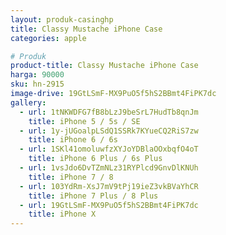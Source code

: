 ```yaml
---
layout: produk-casinghp
title: Classy Mustache iPhone Case
categories: apple

# Produk
product-title: Classy Mustache iPhone Case
harga: 90000
sku: hn-2915
image-drive: 19GtLSmF-MX9PuO5f5hS2BBmt4FiPK7dc
gallery:
  - url: 1tNKWDFG7fB8bLzJ9beSrL7HudTb8qnJm
    title: iPhone 5 / 5s / SE
  - url: 1y-jUGoalpLSdQ1SSRk7KYueCQ2RiS7zw
    title: iPhone 6 / 6s
  - url: 1SKl41omoluwfzXYJoYDBlaOOxbqfO4oT
    title: iPhone 6 Plus / 6s Plus
  - url: 1vsJdo6DvTZmNLz31RYPlcd9GnvDlKNUh
    title: iPhone 7 / 8
  - url: 103YdRm-XsJ7mV9tPj19ieZ3vkBVaYhCR
    title: iPhone 7 Plus / 8 Plus
  - url: 19GtLSmF-MX9PuO5f5hS2BBmt4FiPK7dc
    title: iPhone X
---
```

